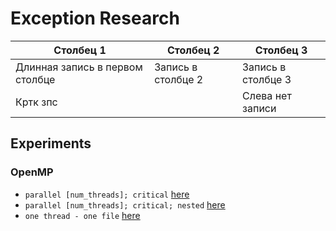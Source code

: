 # Exception Research

|Столбец 1|Столбец 2|Столбец 3|
|-|--------|---|
|Длинная запись в первом столбце|Запись в столбце 2|Запись в столбце 3|
|Кртк зпс| |Слева нет записи|

## Experiments

### OpenMP
- `parallel [num_threads]; critical` [here](./experiments/n1/main.cpp)
- `parallel [num_threads]; critical; nested` [here](./experiments/n2/main.cpp)
- `one thread - one file` [here](./experiments/n3/main.cpp)